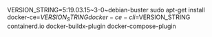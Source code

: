 VERSION_STRING=5:19.03.15~3-0~debian-buster
sudo apt-get install docker-ce=$VERSION_STRING docker-ce-cli=$VERSION_STRING containerd.io docker-buildx-plugin docker-compose-plugin
